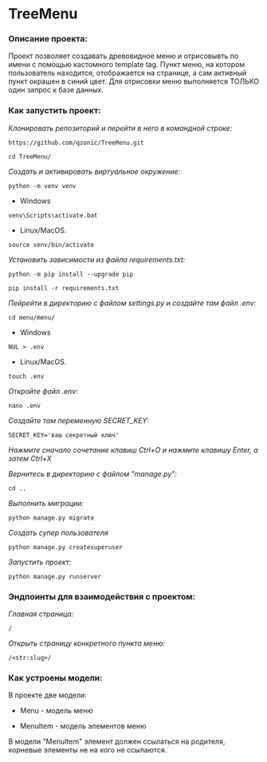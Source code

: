 # TreeMenu
### Описание проекта:

Проект позволяет создавать древовидное меню и отрисовывть по имени с помощью кастомного template tag.
Пункт меню, на котором пользователь находится, отображается на странице, а сам активный пункт окрашен в синий цвет.
Для отрисовки меню выполняется ТОЛЬКО один запрос к базе данных.

### Как запустить проект:

*Клонировать репозиторий и перейти в него в командной строке:*
```
https://github.com/qzonic/TreeMenu.git
```
```
cd TreeMenu/
```

*Cоздать и активировать виртуальное окружение:*
```
python -m venv venv
```
* Windows
```
venv\Scripts\activate.bat
```
* Linux/MacOS.
```
source venv/bin/activate
```

*Установить зависимости из файла requirements.txt:*
```
python -m pip install --upgrade pip
```

```
pip install -r requirements.txt
```

*Пейрейти в директорию с файлом settings.py и создайте там файл .env:*
```
cd menu/menu/
```
* Windows
```
NUL > .env
```
* Linux/MacOS.
```
touch .env
```

*Откройте файл .env:*
```
nano .env
```
*Создайте там переменную SECRET_KEY:*
```
SECRET_KEY='ваш секретный ключ'
```
*Нажмите сначало сочетание клавиш Ctrl+O и нажмите клавишу Enter, а затем Ctrl+X*

*Вернитесь в директорию с файлом "manage.py":*
```
cd ..
```

*Выполнить миграции:*
```
python manage.py migrate
```

*Создать супер пользователя*
```
python manage.py createsuperuser
```

*Запустить проект:*
```
python manage.py runserver
```

### Эндпоинты для взаимодействия с проектом:

*Главная страница:*
```
/
```
*Открыть страницу конкретного пункта меню:*
```
/<str:slug>/
```

### Как устроены модели:

В проекте две модели:

* Menu - модель меню

* MenuItem - модель элементов меню

В модели "MenuItem" элемент должен ссылаться на родителя, корневые элементы не на кого не ссылаются.
